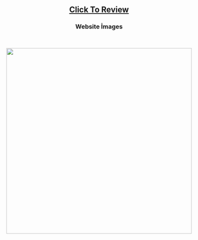 <h2 align="center"><a href="https://atifsimsek.github.io/html-css-js-projects/Html-Css-Js%20WebSite%20Project/07%20-%20Homepage%20Desing/index.html">Click To Review</a> </h2>

<h3 align="center">Website İmages</h3>

<br/>

<p align="center"><img  src="img/img-1.png"  width="500" ></p>

